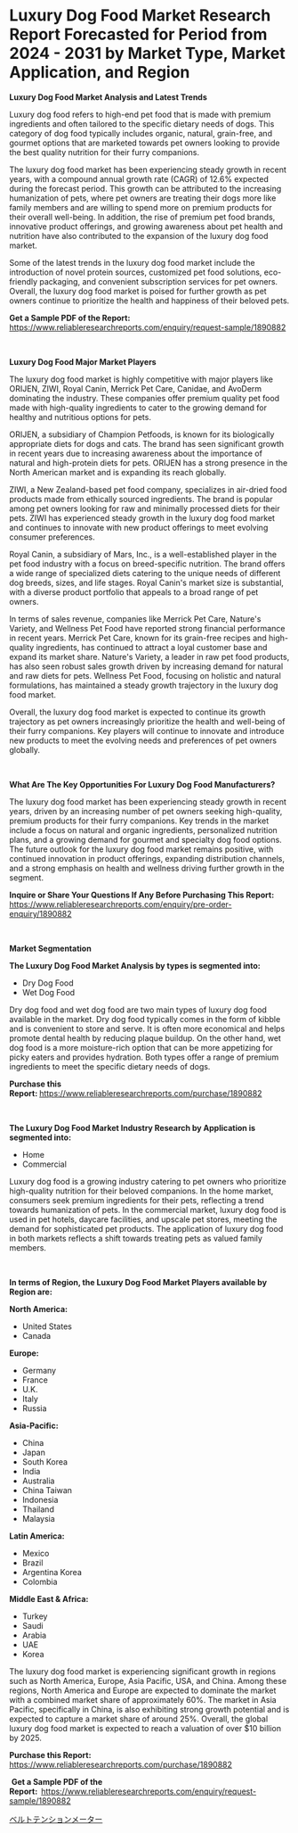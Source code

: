 <p><h1>Luxury Dog Food Market Research Report Forecasted for Period from 2024 -  2031 by Market Type, Market Application, and Region</h1></p><p><strong>Luxury Dog Food Market Analysis and Latest Trends</strong></p>
<p><p>Luxury dog food refers to high-end pet food that is made with premium ingredients and often tailored to the specific dietary needs of dogs. This category of dog food typically includes organic, natural, grain-free, and gourmet options that are marketed towards pet owners looking to provide the best quality nutrition for their furry companions.</p><p>The luxury dog food market has been experiencing steady growth in recent years, with a compound annual growth rate (CAGR) of 12.6% expected during the forecast period. This growth can be attributed to the increasing humanization of pets, where pet owners are treating their dogs more like family members and are willing to spend more on premium products for their overall well-being. In addition, the rise of premium pet food brands, innovative product offerings, and growing awareness about pet health and nutrition have also contributed to the expansion of the luxury dog food market.</p><p>Some of the latest trends in the luxury dog food market include the introduction of novel protein sources, customized pet food solutions, eco-friendly packaging, and convenient subscription services for pet owners. Overall, the luxury dog food market is poised for further growth as pet owners continue to prioritize the health and happiness of their beloved pets.</p></p>
<p><strong>Get a Sample PDF of the Report:&nbsp;</strong> <a href="https://www.reliableresearchreports.com/enquiry/request-sample/1890882">https://www.reliableresearchreports.com/enquiry/request-sample/1890882</a></p>
<p>&nbsp;</p>
<p><strong>Luxury Dog Food Major Market Players</strong></p>
<p><p>The luxury dog food market is highly competitive with major players like ORIJEN, ZIWI, Royal Canin, Merrick Pet Care, Canidae, and AvoDerm dominating the industry. These companies offer premium quality pet food made with high-quality ingredients to cater to the growing demand for healthy and nutritious options for pets. </p><p>ORIJEN, a subsidiary of Champion Petfoods, is known for its biologically appropriate diets for dogs and cats. The brand has seen significant growth in recent years due to increasing awareness about the importance of natural and high-protein diets for pets. ORIJEN has a strong presence in the North American market and is expanding its reach globally. </p><p>ZIWI, a New Zealand-based pet food company, specializes in air-dried food products made from ethically sourced ingredients. The brand is popular among pet owners looking for raw and minimally processed diets for their pets. ZIWI has experienced steady growth in the luxury dog food market and continues to innovate with new product offerings to meet evolving consumer preferences. </p><p>Royal Canin, a subsidiary of Mars, Inc., is a well-established player in the pet food industry with a focus on breed-specific nutrition. The brand offers a wide range of specialized diets catering to the unique needs of different dog breeds, sizes, and life stages. Royal Canin's market size is substantial, with a diverse product portfolio that appeals to a broad range of pet owners.</p><p>In terms of sales revenue, companies like Merrick Pet Care, Nature's Variety, and Wellness Pet Food have reported strong financial performance in recent years. Merrick Pet Care, known for its grain-free recipes and high-quality ingredients, has continued to attract a loyal customer base and expand its market share. Nature's Variety, a leader in raw pet food products, has also seen robust sales growth driven by increasing demand for natural and raw diets for pets. Wellness Pet Food, focusing on holistic and natural formulations, has maintained a steady growth trajectory in the luxury dog food market.</p><p>Overall, the luxury dog food market is expected to continue its growth trajectory as pet owners increasingly prioritize the health and well-being of their furry companions. Key players will continue to innovate and introduce new products to meet the evolving needs and preferences of pet owners globally.</p></p>
<p>&nbsp;</p>
<p><strong>What Are The Key Opportunities For Luxury Dog Food Manufacturers?</strong></p>
<p><p>The luxury dog food market has been experiencing steady growth in recent years, driven by an increasing number of pet owners seeking high-quality, premium products for their furry companions. Key trends in the market include a focus on natural and organic ingredients, personalized nutrition plans, and a growing demand for gourmet and specialty dog food options. The future outlook for the luxury dog food market remains positive, with continued innovation in product offerings, expanding distribution channels, and a strong emphasis on health and wellness driving further growth in the segment.</p></p>
<p><strong>Inquire or Share Your Questions If Any Before Purchasing This Report:</strong> <a href="https://www.reliableresearchreports.com/enquiry/pre-order-enquiry/1890882">https://www.reliableresearchreports.com/enquiry/pre-order-enquiry/1890882</a></p>
<p>&nbsp;</p>
<p><strong>Market Segmentation</strong></p>
<p><strong>The Luxury Dog Food Market Analysis by types is segmented into:</strong></p>
<p><ul><li>Dry Dog Food</li><li>Wet Dog Food</li></ul></p>
<p><p>Dry dog food and wet dog food are two main types of luxury dog food available in the market. Dry dog food typically comes in the form of kibble and is convenient to store and serve. It is often more economical and helps promote dental health by reducing plaque buildup. On the other hand, wet dog food is a more moisture-rich option that can be more appetizing for picky eaters and provides hydration. Both types offer a range of premium ingredients to meet the specific dietary needs of dogs.</p></p>
<p><strong>Purchase this Report:&nbsp;</strong><a href="https://www.reliableresearchreports.com/purchase/1890882">https://www.reliableresearchreports.com/purchase/1890882</a></p>
<p>&nbsp;</p>
<p><strong>The Luxury Dog Food Market Industry Research by Application is segmented into:</strong></p>
<p><ul><li>Home</li><li>Commercial</li></ul></p>
<p><p>Luxury dog food is a growing industry catering to pet owners who prioritize high-quality nutrition for their beloved companions. In the home market, consumers seek premium ingredients for their pets, reflecting a trend towards humanization of pets. In the commercial market, luxury dog food is used in pet hotels, daycare facilities, and upscale pet stores, meeting the demand for sophisticated pet products. The application of luxury dog food in both markets reflects a shift towards treating pets as valued family members.</p></p>
<p>&nbsp;</p>
<p><strong>In terms of Region, the Luxury Dog Food Market Players available by Region are:</strong></p>
<p>
    <p> <strong> North America: </strong>
        <ul>
            <li>United States</li>
            <li>Canada</li>
        </ul>
        </p> 
    <p> <strong> Europe: </strong>
        <ul>
            <li>Germany</li>
            <li>France</li>
            <li>U.K.</li>
            <li>Italy</li>
            <li>Russia</li>
        </ul>
        </p> 
    <p> <strong> Asia-Pacific: </strong>
        <ul>
            <li>China</li>
            <li>Japan</li>
            <li>South Korea</li>
            <li>India</li>
            <li>Australia</li>
            <li>China Taiwan</li>
            <li>Indonesia</li>
            <li>Thailand</li>
            <li>Malaysia</li>
        </ul>
        </p> 
    <p> <strong> Latin America: </strong>
        <ul>
            <li>Mexico</li>
            <li>Brazil</li>
            <li>Argentina Korea</li>
            <li>Colombia</li>
        </ul>
        </p> 
    <p> <strong> Middle East & Africa: </strong>
        <ul>
            <li>Turkey</li>
            <li>Saudi</li>
            <li>Arabia</li>
            <li>UAE</li>
            <li>Korea</li>
        </ul>
    </p>
    </p>
<p><p>The luxury dog food market is experiencing significant growth in regions such as North America, Europe, Asia Pacific, USA, and China. Among these regions, North America and Europe are expected to dominate the market with a combined market share of approximately 60%. The market in Asia Pacific, specifically in China, is also exhibiting strong growth potential and is expected to capture a market share of around 25%. Overall, the global luxury dog food market is expected to reach a valuation of over $10 billion by 2025.</p></p>
<p><strong>Purchase this Report: </strong><a href="https://www.reliableresearchreports.com/purchase/1890882">https://www.reliableresearchreports.com/purchase/1890882</a></p>
<p>&nbsp;<strong>Get a Sample PDF of the Report:&nbsp;&nbsp;</strong><a href="https://www.reliableresearchreports.com/enquiry/request-sample/1890882">https://www.reliableresearchreports.com/enquiry/request-sample/1890882</a></p>
<p><strong></strong></p>
<p><p><a href="https://github.com/lily-u-genius/Market-Research-Report-List-1/blob/main/95911546472.md">ベルトテンションメーター</a></p></p>